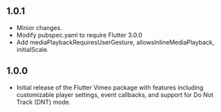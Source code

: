 ## 1.0.1

- Minior changes.
- Modify pubspec.yaml to require Flutter 3.0.0
- Add mediaPlaybackRequiresUserGesture, allowsInlineMediaPlayback, initialScale.


## 1.0.0

- Initial release of the Flutter Vimeo package with features including customizable player settings, event callbacks, and support for Do Not Track (DNT) mode.
